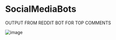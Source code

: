 # SocialMediaBots

OUTPUT FROM REDDIT BOT FOR TOP COMMENTS

![image](https://user-images.githubusercontent.com/36404872/220410508-fd86b246-54ed-4708-9210-22b907352b99.png)
